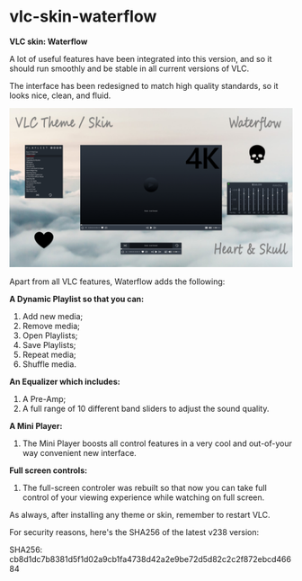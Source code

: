 # vlc-skin-waterflow
**VLC skin: Waterflow**

A lot of useful features have been integrated into this version, and so it should run smoothly and be stable in all current versions of VLC.

The interface has been redesigned to match high quality standards, so it looks nice, clean, and fluid.

![Waterflow-v237.jpg](https://raw.githubusercontent.com/njardim/vlc-skin-waterflow/main/Waterflow-v237.jpg)


Apart from all VLC features, Waterflow adds the following:

**A Dynamic Playlist so that you can:**

1. Add new media;
2. Remove media;
3. Open Playlists;
4. Save Playlists;
5. Repeat media;
6. Shuffle media.

**An Equalizer which includes:**

1. A Pre-Amp;
2. A full range of 10 different band sliders to adjust the sound quality.

**A Mini Player:**

1. The Mini Player boosts all control features in a very cool and out-of-your way convenient new interface.

**Full screen controls:**

1. The full-screen controler was rebuilt so that now you can take full control of your viewing experience while watching on full screen.


As always, after installing any theme or skin, remember to restart VLC.


For security reasons, here's the SHA256 of the latest v238 version:

SHA256: cb8d1dc7b8381d5f1d02a9cb1fa4738d42a2e9be72d5d82c2c2f872ebcd46684
